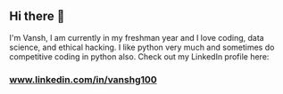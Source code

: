 ## Hi there 👋

I'm Vansh,
I am currently in my freshman year and I love coding, data science, and ethical hacking. I like python very much and sometimes do competitive coding in python also.
Check out my LinkedIn profile here:

### www.linkedin.com/in/vanshg100
